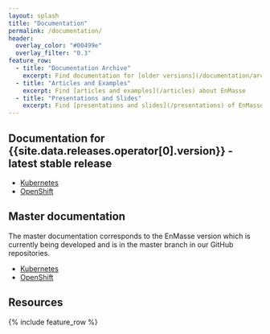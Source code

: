 ```yaml
---
layout: splash
title: "Documentation"
permalink: /documentation/
header:
  overlay_color: "#00499e"
  overlay_filter: "0.3"
feature_row:
  - title: "Documentation Archive"
    excerpt: Find documentation for [older versions](/documentation/archive) of EnMasse
  - title: "Articles and Examples"
    excerpt: Find [articles and examples](/articles) about EnMasse
  - title: "Presentations and Slides"
    excerpt: Find [presentations and slides](/presentations) of EnMasse
---
```


## Documentation for {{site.data.releases.operator[0].version}} - latest stable release

* [Kubernetes](/documentation/{{site.data.releases.operator[0].version}}/kubernetes.html)
* [OpenShift](/documentation/{{site.data.releases.operator[0].version}}/openshift.html)

## Master documentation 

The master documentation corresponds to the EnMasse version which is currently being developed and is in the master branch in our GitHub repositories.

* [Kubernetes](/documentation/master/kubernetes.html)
* [OpenShift](/documentation/master/openshift.html)

## Resources 

{% include feature_row %}
